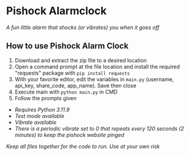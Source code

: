 # Pishock Alarmclock
_A fun little alarm that shocks (or vibrates) you when it goes off_


## How to use Pishock Alarm Clock

1. Download and extract the zip file to a desired location
2. Open a command prompt at the file location and install the required "requests" package with `pip install requests`
3. With your favorite editor, edit the variables in `main.py` (username, api_key, share_code, app_name). Save then close
4. Execute main with `python main.py` in CMD
5. Follow the prompts given

* _Requires Python 3.11.9_
* _Test mode available_
* _Vibrate available_
* _There is a periodic vibrate set to 0 that repeats every 120 seconds (2 minutes) to keep the pishock website pinged_

_Keep all files together for the code to run. Use at your own risk_
